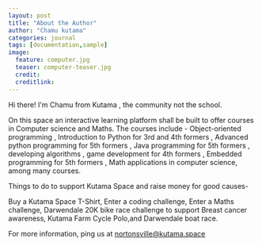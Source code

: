```yaml
---
layout: post
title: "About the Author"
author: "Chamu kutama"
categories: journal
tags: [documentation,sample]
image:
  feature: computer.jpg
  teaser: computer-teaser.jpg
  credit:
  creditlink:
---
```


Hi there! I'm Chamu from Kutama , the community not the school.  

On this space an interactive learning platform shall be built to offer courses in Computer science and Maths. The courses include - Object-oriented programming , Introduction to Python for 3rd and 4th formers , Advanced python programming for 5th formers , Java programming for 5th formers , developing algorithms , game development for 4th formers , Embedded programming for 5th formers , Math applications in computer science, among many courses.

Things to do to support Kutama Space and raise money for good causes-

Buy a Kutama Space T-Shirt, 
Enter a coding challenge,
Enter a Maths challenge,
Darwendale 20K bike race challenge to support Breast cancer awareness,
Kutama Farm Cycle Polo,and 
Darwendale boat race.

For more information, ping us at nortonsville@kutama.space
